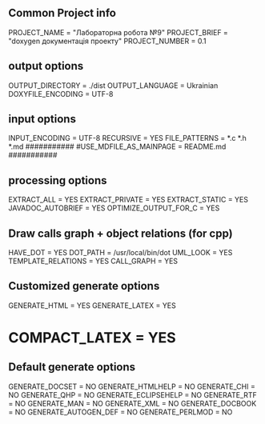 ## Common Project info
PROJECT_NAME = "Лабораторна робота №9"
PROJECT_BRIEF = "doxygen документація проекту"
PROJECT_NUMBER = 0.1

## output options
OUTPUT_DIRECTORY = ./dist
OUTPUT_LANGUAGE = Ukrainian
DOXYFILE_ENCODING = UTF-8

## input options
INPUT_ENCODING = UTF-8
RECURSIVE = YES
FILE_PATTERNS = *.c *.h *.md
###########
#USE_MDFILE_AS_MAINPAGE = README.md
###########



## processing options
EXTRACT_ALL = YES
EXTRACT_PRIVATE = YES
EXTRACT_STATIC = YES
JAVADOC_AUTOBRIEF = YES
OPTIMIZE_OUTPUT_FOR_C = YES

## Draw calls graph + object relations (for cpp)
HAVE_DOT = YES
DOT_PATH = /usr/local/bin/dot
UML_LOOK = YES
TEMPLATE_RELATIONS = YES
CALL_GRAPH = YES

## Customized generate options
GENERATE_HTML = YES
GENERATE_LATEX = YES
# COMPACT_LATEX = YES

## Default generate options
GENERATE_DOCSET = NO
GENERATE_HTMLHELP = NO
GENERATE_CHI = NO
GENERATE_QHP = NO
GENERATE_ECLIPSEHELP = NO
GENERATE_RTF = NO
GENERATE_MAN = NO
GENERATE_XML = NO
GENERATE_DOCBOOK = NO
GENERATE_AUTOGEN_DEF = NO
GENERATE_PERLMOD = NO